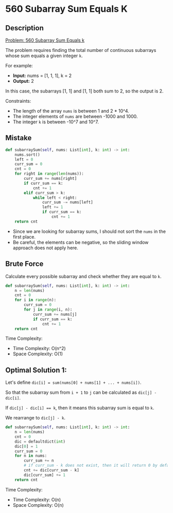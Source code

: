 # 560 Subarray Sum Equals K

## Description

[Problem: 560 Subarray Sum Equals k](https://leetcode.com/problems/subarray-sum-equals-k)

The problem requires finding the total number of continuous subarrays whose sum equals a given integer `k`.

For example:

- **Input:** nums = [1, 1, 1], k = 2
- **Output:** 2

In this case, the subarrays [1, 1] and [1, 1] both sum to 2, so the output is 2.

Constraints:

- The length of the array `nums` is between 1 and 2 \* 10^4.
- The integer elements of `nums` are between -1000 and 1000.
- The integer `k` is between -10^7 and 10^7.

## Mistake

```python
def subarraySum(self, nums: List[int], k: int) -> int:
    nums.sort()
    left = 0
    curr_sum = 0
    cnt = 0
    for right in range(len(nums)):
        curr_sum += nums[right]
        if curr_sum == k:
            cnt += 1
        elif curr_sum > k:
            while left < right:
                curr_sum -= nums[left]
                left += 1
                if curr_sum == k:
                    cnt += 1
    return cnt
```

- Since we are looking for subarray sums, I should not sort the `nums` in the first place.
- Be careful, the elements can be negative, so the sliding window approach does not apply here.

## Brute Force

Calculate every possible subarray and check whether they are equal to `k`.

```python
def subarraySum(self, nums: List[int], k: int) -> int:
    n = len(nums)
    cnt = 0
    for i in range(n):
        curr_sum = 0
        for j in range(i, n):
            curr_sum += nums[j]
            if curr_sum == k:
                cnt += 1
    return cnt
```

Time Complexity:

- Time Complexity: O(n^2)
- Space Complexity: O(1)

## Optimal Solution 1:

Let's define `dic[i] = sum(nums[0] + nums[1] + ... + nums[i])`.

So that the subarray sum from `i + 1` to `j` can be calculated as `dic[j] - dic[i]`.

If `dic[j] - dic[i] == k`, then it means this subarray sum is equal to `k`.

We rearrange to `dic[j] - k`.

```python
def subarraySum(self, nums: List[int], k: int) -> int:
    n = len(nums)
    cnt = 0
    dic = defaultdict(int)
    dic[0] = 1
    curr_sum = 0
    for n in nums:
        curr_sum += n
        # if curr_sum - k does not exist, then it will return 0 by default in python
        cnt += dic[curr_sum - k]
        dic[curr_sum] += 1
    return cnt
```

Time Complexity:

- Time Complexity: O(n)
- Space Complexity: O(n)

